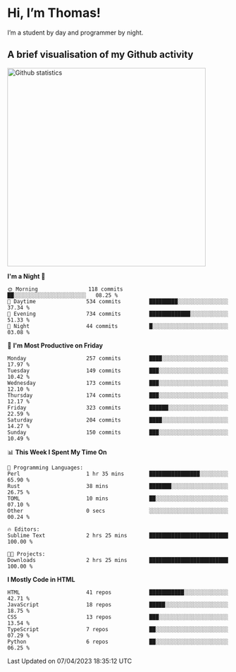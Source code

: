 # Hi, I’m Thomas!
I’m a student by day and programmer by night.

## A brief visualisation of my Github activity

<img title="My Github statistics" alt="Github statistics" width="450px" src="https://github-readme-stats.vercel.app/api?username=thomasrettig&show_icons=true&include_all_commits=true&count_private=true&&hide=issues&theme=tokyonight&border_radius=6px"/>

<!--START_SECTION:waka-->
**I'm a Night 🦉** 

```text
🌞 Morning                118 commits         ██░░░░░░░░░░░░░░░░░░░░░░░   08.25 % 
🌆 Daytime                534 commits         █████████░░░░░░░░░░░░░░░░   37.34 % 
🌃 Evening                734 commits         █████████████░░░░░░░░░░░░   51.33 % 
🌙 Night                  44 commits          █░░░░░░░░░░░░░░░░░░░░░░░░   03.08 % 
```
📅 **I'm Most Productive on Friday** 

```text
Monday                   257 commits         ████░░░░░░░░░░░░░░░░░░░░░   17.97 % 
Tuesday                  149 commits         ███░░░░░░░░░░░░░░░░░░░░░░   10.42 % 
Wednesday                173 commits         ███░░░░░░░░░░░░░░░░░░░░░░   12.10 % 
Thursday                 174 commits         ███░░░░░░░░░░░░░░░░░░░░░░   12.17 % 
Friday                   323 commits         ██████░░░░░░░░░░░░░░░░░░░   22.59 % 
Saturday                 204 commits         ████░░░░░░░░░░░░░░░░░░░░░   14.27 % 
Sunday                   150 commits         ███░░░░░░░░░░░░░░░░░░░░░░   10.49 % 
```


📊 **This Week I Spent My Time On** 

```text
💬 Programming Languages: 
Perl                     1 hr 35 mins        ████████████████░░░░░░░░░   65.90 % 
Rust                     38 mins             ███████░░░░░░░░░░░░░░░░░░   26.75 % 
TOML                     10 mins             ██░░░░░░░░░░░░░░░░░░░░░░░   07.10 % 
Other                    0 secs              ░░░░░░░░░░░░░░░░░░░░░░░░░   00.24 % 

🔥 Editors: 
Sublime Text             2 hrs 25 mins       █████████████████████████   100.00 % 

🐱‍💻 Projects: 
Downloads                2 hrs 25 mins       █████████████████████████   100.00 % 
```

**I Mostly Code in HTML** 

```text
HTML                     41 repos            ███████████░░░░░░░░░░░░░░   42.71 % 
JavaScript               18 repos            █████░░░░░░░░░░░░░░░░░░░░   18.75 % 
CSS                      13 repos            ███░░░░░░░░░░░░░░░░░░░░░░   13.54 % 
TypeScript               7 repos             ██░░░░░░░░░░░░░░░░░░░░░░░   07.29 % 
Python                   6 repos             ██░░░░░░░░░░░░░░░░░░░░░░░   06.25 % 
```




 Last Updated on 07/04/2023 18:35:12 UTC
<!--END_SECTION:waka-->
